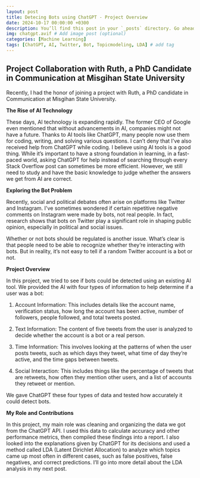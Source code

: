 ```yaml
---
layout: post
title: Detecing Bots using ChatGPT - Project Overview
date: 2024-10-17 00:00:00 +0300
description: You’ll find this post in your `_posts` directory. Go ahead and edit it and re-build the site to see your changes. # Add post description (optional)
img: chatgpt.avif # Add image post (optional)
categories: [Machine Learning]
tags: [ChatGPT, AI, Twitter, Bot, Topicmodeling, LDA] # add tag
---
```


## Project Collaboration with Ruth, a PhD Candidate in Communication at Misgihan State University

Recently, I had the honor of joining a project with Ruth, a PhD candidate in Communication at Misgihan State University.

**The Rise of AI Technology**

These days, AI technology is expanding rapidly. The former CEO of Google even mentioned that without advancements in AI, companies might not have a future. Thanks to AI tools like ChatGPT, many people now use them for coding, writing, and solving various questions. I can’t deny that I’ve also received help from ChatGPT while coding. I believe using AI tools is a good thing. While it’s important to have a strong foundation in learning, in a fast-paced world, asking ChatGPT for help instead of searching through every Stack Overflow post can sometimes be more efficient. However, we still need to study and have the basic knowledge to judge whether the answers we get from AI are correct.

**Exploring the Bot Problem**

Recently, social and political debates often arise on platforms like Twitter and Instagram. I've sometimes wondered if certain repetitive negative comments on Instagram were made by bots, not real people. In fact, research shows that bots on Twitter play a significant role in shaping public opinion, especially in political and social issues.

Whether or not bots should be regulated is another issue. What’s clear is that people need to be able to recognize whether they’re interacting with bots. But in reality, it’s not easy to tell if a random Twitter account is a bot or not.

**Project Overview**

In this project, we tried to see if bots could be detected using an existing AI tool. We provided the AI with four types of information to help determine if a user was a bot:

1. Account Information: This includes details like the account name, verification status, how long the account has been active, number of followers, people followed, and total tweets posted.
   
2. Text Information: The content of five tweets from the user is analyzed to decide whether the account is a bot or a real person.

3. Time Information: This involves looking at the patterns of when the user posts tweets, such as which days they tweet, what time of day they’re active, and the time gaps between tweets.

4. Social Interaction: This includes things like the percentage of tweets that are retweets, how often they mention other users, and a list of accounts they retweet or mention.

We gave ChatGPT these four types of data and tested how accurately it could detect bots.

**My Role and Contributions**

In this project, my main role was cleaning and organizing the data we got from the ChatGPT API. I used this data to calculate accuracy and other performance metrics, then compiled these findings into a report. I also looked into the explanations given by ChatGPT for its decisions and used a method called LDA (Latent Dirichlet Allocation) to analyze which topics came up most often in different cases, such as false positives, false negatives, and correct predictions. I’ll go into more detail about the LDA analysis in my next post.